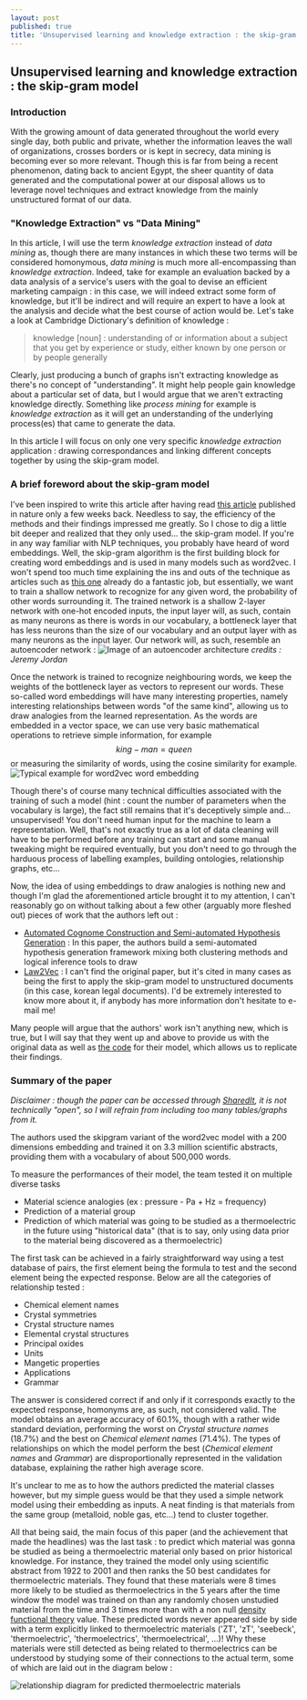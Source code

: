 ```yaml
---
layout: post
published: true
title: 'Unsupervised learning and knowledge extraction : the skip-gram model'
---
```

## Unsupervised learning and knowledge extraction : the skip-gram model

### Introduction
With the growing amount of data generated throughout the world every single day, both public and private, whether the information leaves the wall of organizations, crosses borders or is kept in secrecy, data mining is becoming ever so more relevant. Though this is far from being a recent phenomenon, dating back to ancient Egypt, the sheer quantity of data generated and the computational power at our disposal allows us to leverage novel techniques and extract knowledge from the mainly unstructured format of our data. 

### "Knowledge Extraction" vs "Data Mining"
In this article, I will use the term *knowledge extraction* instead of *data mining* as, though there are many instances in which these two terms will be considered homonymous, *data mining* is much more all-encompassing than *knowledge extraction*. Indeed, take for example an evaluation backed by a data analysis of a service's users with the goal to devise an efficient marketing campaign : in this case, we will indeed extract some form of knowledge, but it'll be indirect and will require an expert to have a look at the analysis and decide what the best course of action would be. Let's take a look at Cambridge Dictionary's definition of knowledge :

> knowledge [noun] : understanding of or information about a subject that you get by experience or study, either known by one person or by people generally

Clearly, just producing a bunch of graphs isn't extracting knowledge as there's no concept of "understanding". It might help people gain knowledge about a particular set of data, but I would argue that we aren't extracting knowledge directly. Something like *process mining* for example is *knowledge extraction* as it will get an understanding of the underlying process(es) that came to generate the data.

In this article I will focus on only one very specific *knowledge extraction* application : drawing correspondances and linking different concepts together by using the skip-gram model.

### A brief foreword about the skip-gram model
I've been inspired to write this article after having read [this article](https://www.nature.com/articles/s41586-019-1335-8) published in nature only a few weeks back. Needless to say, the efficiency of the methods and their findings impressed me greatly. So I chose to dig a little bit deeper and realized that they only used... the skip-gram model. If you're in any way familiar with NLP techniques, you probably have heard of word embeddings. Well, the skip-gram algorithm is the first building block for creating word embeddings and is used in many models such as word2vec. I won't spend too much time explaining the ins and outs of the technique as articles such as [this one](http://mccormickml.com/2016/04/19/word2vec-tutorial-the-skip-gram-model/) already do a fantastic job, but essentially, we want to train a shallow network to recognize for any given word, the probability of other words surrounding it. The trained network is a shallow 2-layer network with one-hot encoded inputs, the input layer will, as such, contain as many neurons as there is words in our vocabulary, a bottleneck layer that has less neurons than the size of our vocabulary and an output layer with as many neurons as the input layer. Our network will, as such, resemble an autoencoder network :
![Image of an autoencoder architecture](https://www.jeremyjordan.me/content/images/2018/03/Screen-Shot-2018-03-06-at-3.17.13-PM.png)
*credits : Jeremy Jordan*

Once the network is trained to recognize neighbouring words, we keep the weights of the bottleneck layer as vectors to represent our words. These so-called word embeddings will have many interesting properties, namely interesting relationships between words "of the same kind", allowing us to draw analogies from the learned representation. As the words are embedded in a vector space, we can use very basic mathematical operations to retrieve simple information, for example $$king - man = queen$$ or measuring the similarity of words, using the cosine similarity for example.
![Typical example for word2vec word embedding](https://encrypted-tbn0.gstatic.com/images?q=tbn:ANd9GcQE-xyMuWa1z7JEMsxaxJXPYq7T4Tfz7M922AsaWAa3P92KOPGgQQ)

Though there's of course many technical difficulties associated with the training of such a model (hint : count the number of parameters when the vocabulary is large), the fact still remains that it's deceptively simple and... unsupervised! You don't need human input for the machine to learn a representation. Well, that's not exactly true as a lot of data cleaning will have to be performed before any training can start and some manual tweaking might be required eventually, but you don't need to go through the harduous process of labelling examples, building ontologies, relationship graphs, etc...

Now, the idea of using embeddings to draw analogies is nothing new and though I'm glad the aforementioned article brought it to my attention, I can't reasonably go on without talking about a few other (arguably more fleshed out) pieces of work that the authors left out :
* [Automated Cognome Construction and Semi-automated Hypothesis Generation](https://www.ncbi.nlm.nih.gov/pmc/articles/PMC3376233/) : In this paper, the authors build a semi-automated hypothesis generation framework mixing both clustering methods and logical inference tools to draw
* [Law2Vec](https://archive.org/details/Law2Vec) : I can't find the original paper, but it's cited in many cases as being the first to apply the skip-gram model to unstructured documents (in this case, korean legal documents). I'd be extremely interested to know more about it, if anybody has more information don't hesitate to e-mail me!

Many people will argue that the authors' work isn't anything new, which is true, but I will say that they went up and above to provide us with the original data as well as [the code](https://github.com/materialsintelligence/mat2vec) for their model, which allows us to replicate their findings.

### Summary of the paper
*Disclaimer : though the paper can be accessed through [SharedIt](https://www.springernature.com/gp/researchers/sharedit), it is not technically "open", so I will refrain from including too many tables/graphs from it.*

The authors used the skipgram variant of the word2vec model with a 200 dimensions embedding and trained it on 3.3 million scientific abstracts, providing them with a vocabulary of about 500,000 words.

To measure the performances of their model, the team tested it on multiple diverse tasks
* Material science analogies (ex : pressure - Pa + Hz = frequency)
* Prediction of a material group
* Prediction of which material was going to be studied as a thermoelectric in the future using "historical data" (that is to say, only using data prior to the material being discovered as a thermoelectric)

The first task can be achieved in a fairly straightforward way using a test database of pairs, the first element being the formula to test and the second element being the expected response. Below are all the categories of relationship tested :
* Chemical element names
* Crystal symmetries
* Crystal structure names
* Elemental crystal structures
* Principal oxides
* Units
* Mangetic properties
* Applications
* Grammar

The answer is considered correct if and only if it corresponds exactly to the expected response, homonyms are, as such, not considered valid. The model obtains an average accuracy of 60.1%, though with a rather wide standard deviation, performing the worst on *Crystal structure names* (18.7%) and the best on *Chemical element names* (71.4%). The types of relationships on which the model perform the best (*Chemical element names* and *Grammar*) are disproportionally represented in the validation database, explaining the rather high average score.

It's unclear to me as to how the authors predicted the material classes however, but my simple guess would be that they used a simple network model using their embedding as inputs. A neat finding is that materials from the same group (metalloid, noble gas, etc...) tend to cluster together.

All that being said, the main focus of this paper (and the achievement that made the headlines) was the last task : to predict which material was gonna be studied as being a thermoelectric material only based on prior  historical knowledge. For instance, they trained the model only using scientific abstract from 1922 to 2001 and then ranks the 50 best candidates for thermoelectric materials. They found that these materials were 8 times more likely to be studied as thermoelectrics in the 5 years after the time window the model was trained on than any randomly chosen unstudied material from the time and 3 times more than with a non null [density functional theory](https://en.wikipedia.org/wiki/Density_functional_theory) value. These predicted words never appeared side by side with a term explicitly linked to thermoelectric materials ('ZT', 'zT', 'seebeck', 'thermoelectric', 'thermoelectrics', 'thermoelectrical', ...)! Why these materials were still detected as being related to thermoelectrics can be understood by studying some of their connections to the actual term, some of which are laid out in the diagram below :

![relationship diagram for predicted thermoelectric materials](https://redchards.github.io/img/skip_gram_nature/relationship_graph.png)